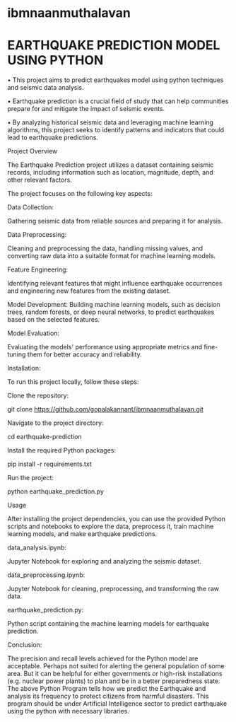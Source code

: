 # ibmnaanmuthalavan
# EARTHQUAKE PREDICTION MODEL USING PYTHON

•	This project aims to predict earthquakes model using python techniques and seismic data analysis.

•	Earthquake prediction is a crucial field of study that can help communities prepare for and mitigate the impact of seismic events.

•	By analyzing historical seismic data and leveraging machine learning algorithms, this project seeks to identify patterns and indicators that could lead to earthquake predictions.

Project Overview

The Earthquake Prediction project utilizes a dataset containing seismic records, including information such as location, magnitude, depth, and other relevant factors. 

The project focuses on the following key aspects:

Data Collection: 

Gathering seismic data from reliable sources and preparing it for analysis.


Data Preprocessing:

 Cleaning and preprocessing the data, handling missing values, and converting raw data into a suitable format for machine learning models.

Feature Engineering: 

Identifying relevant features that might influence earthquake occurrences and engineering new features from the existing dataset.

Model Development: 
Building machine learning models, such as decision trees, random forests, or deep neural networks, to predict earthquakes based on the selected features.

Model Evaluation:

Evaluating the models' performance using appropriate metrics and fine-tuning them for better accuracy and reliability.

Installation:

To run this project locally, follow these steps:

Clone the repository:

git clone  https://github.com/gopalakannant/ibmnaanmuthalavan.git

Navigate to the project directory:

cd earthquake-prediction

Install the required Python packages:

pip install -r requirements.txt

Run the project:

python earthquake_prediction.py

Usage

After installing the project dependencies, you can use the provided Python scripts and notebooks to explore the data, preprocess it, train machine learning models, and make earthquake predictions.


data_analysis.ipynb: 

Jupyter Notebook for exploring and analyzing the seismic dataset.


data_preprocessing.ipynb: 

Jupyter Notebook for cleaning, preprocessing, and transforming the raw data.

earthquake_prediction.py:


 Python script containing the machine learning models for earthquake prediction.

Conclusion:

The  precision  and recall  levels  achieved  for the  Python  model are acceptable.
Perhaps  not  suited  for alerting the general  population of some area.
But it can be helpful for either governments  or high-risk  installations
(e.g. nuclear power plants) to plan and be in a better preparedness state.
The above Python Program tells how we predict the Earthquake and analysis its frequency to protect citizens from harmful disasters.
This program should be under Artificial Intelligence sector to predict earthquake using the python with necessary libraries.


